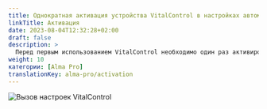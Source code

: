 ```yaml
---
title: Однократная активация устройства VitalControl в настройках автоматического кормушки
linkTitle: Активация
date: 2023-08-04T12:32:28+02:00
draft: false
description: >
  Перед первым использованием VitalControl необходимо один раз активировать его в настройках кормушки Alma Pro.
weight: 10
категории: [Alma Pro]
translationKey: alma-pro/activation
---
```


![Вызов настроек VitalControl](../images/open-settings-vitalcontrol.png "Вызов меню настроек VitalControl")
